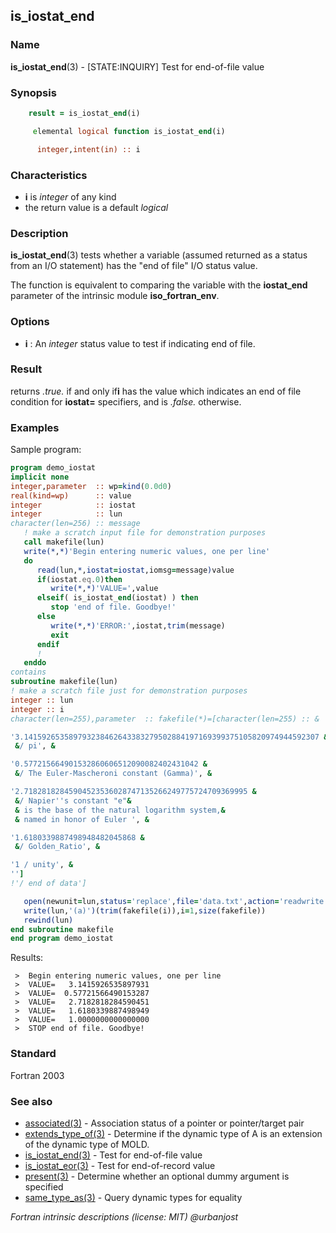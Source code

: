 ## is_iostat_end

### **Name**

**is_iostat_end**(3) - \[STATE:INQUIRY\] Test for end-of-file value

### **Synopsis**
```fortran
    result = is_iostat_end(i)
```
```fortran
     elemental logical function is_iostat_end(i)

      integer,intent(in) :: i
```
### **Characteristics**

 - **i** is _integer_ of any kind
 - the return value is a default _logical_

### **Description**

**is_iostat_end**(3) tests whether a variable (assumed returned as a status
from an I/O statement) has the "end of file" I/O status value.

The function is equivalent to comparing the variable with the
**iostat_end** parameter of the intrinsic module **iso_fortran_env**.

### **Options**

- **i**
  : An _integer_ status value to test if indicating end of file.

### **Result**

returns _.true._ if and only if**i** has the value
which indicates an end of file condition for **iostat=** specifiers, and is
_.false._ otherwise.

### **Examples**

Sample program:

```fortran
program demo_iostat
implicit none
integer,parameter  :: wp=kind(0.0d0)
real(kind=wp)      :: value
integer            :: iostat
integer            :: lun
character(len=256) :: message
   ! make a scratch input file for demonstration purposes
   call makefile(lun) 
   write(*,*)'Begin entering numeric values, one per line'
   do
      read(lun,*,iostat=iostat,iomsg=message)value
      if(iostat.eq.0)then
         write(*,*)'VALUE=',value
      elseif( is_iostat_end(iostat) ) then
         stop 'end of file. Goodbye!'
      else
         write(*,*)'ERROR:',iostat,trim(message)
         exit
      endif
      !
   enddo
contains
subroutine makefile(lun)
! make a scratch file just for demonstration purposes
integer :: lun
integer :: i
character(len=255),parameter  :: fakefile(*)=[character(len=255) :: &

'3.141592653589793238462643383279502884197169399375105820974944592307 &
 &/ pi', &

'0.577215664901532860606512090082402431042 &
 &/ The Euler-Mascheroni constant (Gamma)', &

'2.71828182845904523536028747135266249775724709369995 &
 &/ Napier''s constant "e"&
 & is the base of the natural logarithm system,&
 & named in honor of Euler ', &

'1.6180339887498948482045868 &
 &/ Golden_Ratio', &

'1 / unity', &
''] 
!'/ end of data']

   open(newunit=lun,status='replace',file='data.txt',action='readwrite')
   write(lun,'(a)')(trim(fakefile(i)),i=1,size(fakefile))
   rewind(lun)
end subroutine makefile
end program demo_iostat
```
Results:
```text
 >  Begin entering numeric values, one per line
 >  VALUE=   3.1415926535897931     
 >  VALUE=  0.57721566490153287     
 >  VALUE=   2.7182818284590451     
 >  VALUE=   1.6180339887498949     
 >  VALUE=   1.0000000000000000     
 >  STOP end of file. Goodbye!
```
### **Standard**

Fortran 2003

### **See also**

 - [associated(3)](#associated) -  Association status of a pointer or pointer/target pair
 - [extends_type_of(3)](#extends_type_of) -  Determine if the dynamic type of A is an extension of the dynamic type of MOLD.
 - [is_iostat_end(3)](#is_iostat_end) -  Test for end-of-file value
 - [is_iostat_eor(3)](#is_iostat_eor) -  Test for end-of-record value
 - [present(3)](#present)   -  Determine whether an optional dummy argument is specified
 - [same_type_as(3)](#same_type_as) -  Query dynamic types for equality

 _Fortran intrinsic descriptions (license: MIT) \@urbanjost_
